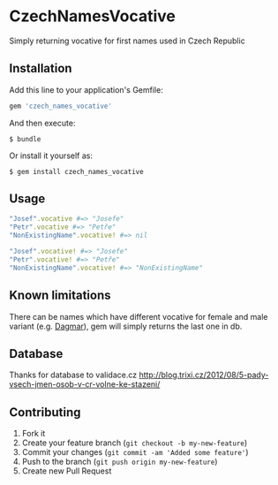 # CzechNamesVocative

Simply returning vocative for first names used in Czech Republic

## Installation

Add this line to your application's Gemfile:

```ruby
gem 'czech_names_vocative'
```

And then execute:

    $ bundle

Or install it yourself as:

    $ gem install czech_names_vocative

## Usage

```ruby
"Josef".vocative #=> "Josefe"
"Petr".vocative #=> "Petře"
"NonExistingName".vocative! #=> nil

"Josef".vocative! #=> "Josefe"
"Petr".vocative! #=> "Petře"
"NonExistingName".vocative! #=> "NonExistingName"
```

## Known limitations

There can be names which have different vocative for female and male variant (e.g. [Dagmar](http://krestni-jmena.cz/vyznam/index.php?name=Dagmar)), gem will simply returns the last one in db.

## Database

Thanks for database to validace.cz
http://blog.trixi.cz/2012/08/5-pady-vsech-jmen-osob-v-cr-volne-ke-stazeni/

## Contributing

1. Fork it
2. Create your feature branch (`git checkout -b my-new-feature`)
3. Commit your changes (`git commit -am 'Added some feature'`)
4. Push to the branch (`git push origin my-new-feature`)
5. Create new Pull Request
